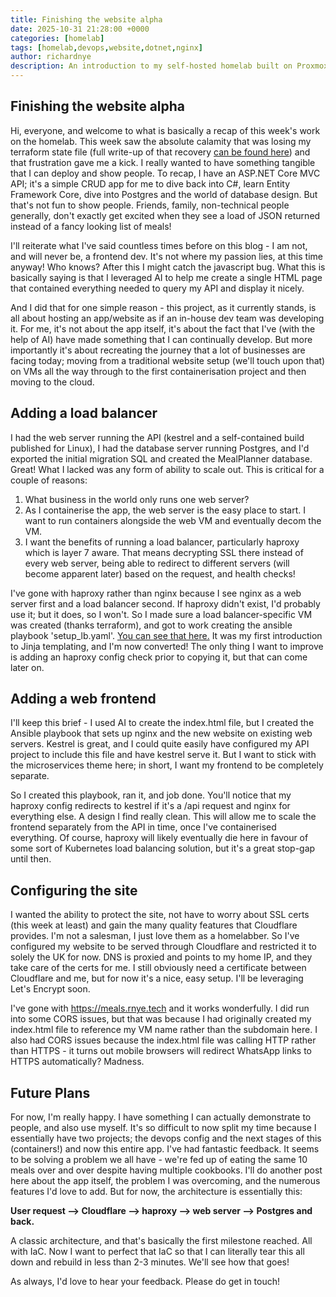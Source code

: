 ```yaml
---
title: Finishing the website alpha
date: 2025-10-31 21:28:00 +0000
categories: [homelab]
tags: [homelab,devops,website,dotnet,nginx]
author: richardnye
description: An introduction to my self-hosted homelab built on Proxmox, Terraform, and Ansible, including the goals, setup, and a .NET Core API.
---
```


## Finishing the website alpha
Hi, everyone, and welcome to what is basically a recap of this week's work on the homelab. This week saw the absolute calamity that was losing my terraform state file (full write-up of that recovery [can be found here](/posts/recovering-from-terraform-state-loss)) and that frustration gave me a kick. I really wanted to have something tangible that I can deploy and show people. To recap, I have an ASP.NET Core MVC API; it's a simple CRUD app for me to dive back into C#, learn Entity Framework Core, dive into Postgres and the world of database design. But that's not fun to show people. Friends, family, non-technical people generally, don't exactly get excited when they see a load of JSON returned instead of a fancy looking list of meals! 

I'll reiterate what I've said countless times before on this blog - I am not, and will never be, a frontend dev. It's not where my passion lies, at this time anyway! Who knows? After this I might catch the javascript bug. What this is basically saying is that I leveraged AI to help me create a single HTML page that contained everything needed to query my API and display it nicely. 

And I did that for one simple reason - this project, as it currently stands, is all about hosting an app/website as if an in-house dev team was developing it. For me, it's not about the app itself, it's about the fact that I've (with the help of AI) have made something that I can continually develop. But more importantly it's about recreating the journey that a lot of businesses are facing today; moving from a traditional website setup (we'll touch upon that) on VMs all the way through to the first containerisation project and then moving to the cloud. 

## Adding a load balancer
I had the web server running the API (kestrel and a self-contained build published for Linux), I had the database server running Postgres, and I'd exported the initial migration SQL and created the MealPlanner database. Great! What I lacked was any form of ability to scale out. This is critical for a couple of reasons:
1) What business in the world only runs one web server? 
2) As I containerise the app, the web server is the easy place to start. I want to run containers alongside the web VM and eventually decom the VM.
3) I want the benefits of running a load balancer, particularly haproxy which is layer 7 aware. That means decrypting SSL there instead of every web server, being able to redirect to different servers (will become apparent later) based on the request, and health checks! 

I've gone with haproxy rather than nginx because I see nginx as a web server first and a load balancer second. If haproxy didn't exist, I'd probably use it; but it does, so I won't. So I made sure a load balancer-specific VM was created (thanks terraform), and got to work creating the ansible playbook 'setup_lb.yaml'. [You can see that here.](https://github.com/RichNye/homelab/blob/master/ansible/playbooks/setup_lb.yaml) It was my first introduction to Jinja templating, and I'm now converted! The only thing I want to improve is adding an haproxy config check prior to copying it, but that can come later on.

## Adding a web frontend
I'll keep this brief - I used AI to create the index.html file, but I created the Ansible playbook that sets up nginx and the new website on existing web servers. Kestrel is great, and I could quite easily have configured my API project to include this file and have kestrel serve it. But I want to stick with the microservices theme here; in short, I want my frontend to be completely separate. 

So I created this playbook, ran it, and job done. You'll notice that my haproxy config redirects to kestrel if it's a /api request and nginx for everything else. A design I find really clean. This will allow me to scale the frontend separately from the API in time, once I've containerised everything. Of course, haproxy will likely eventually die here in favour of some sort of Kubernetes load balancing solution, but it's a great stop-gap until then. 

## Configuring the site
I wanted the ability to protect the site, not have to worry about SSL certs (this week at least) and gain the many quality features that Cloudflare provides. I'm not a salesman, I just love them as a homelabber. So I've configured my website to be served through Cloudflare and restricted it to solely the UK for now. DNS is proxied and points to my home IP, and they take care of the certs for me. I still obviously need a certificate between Cloudflare and me, but for now it's a nice, easy setup. I'll be leveraging Let's Encrypt soon.

I've gone with https://meals.rnye.tech and it works wonderfully. I did run into some CORS issues, but that was because I had originally created my index.html file to reference my VM name rather than the subdomain here. I also had CORS issues because the index.html file was calling HTTP rather than HTTPS - it turns out mobile browsers will redirect WhatsApp links to HTTPS automatically? Madness. 

## Future Plans
For now, I'm really happy. I have something I can actually demonstrate to people, and also use myself. It's so difficult to now split my time because I essentially have two projects; the devops config and the next stages of this (containers!) and now this entire app. I've had fantastic feedback. It seems to be solving a problem we all have - we're fed up of eating the same 10 meals over and over despite having multiple cookbooks. I'll do another post here about the app itself, the problem I was overcoming, and the numerous features I'd love to add. But for now, the architecture is essentially this:

**User request --> Cloudflare --> haproxy --> web server --> Postgres and back.** 

A classic architecture, and that's basically the first milestone reached. All with IaC. Now I want to perfect that IaC so that I can literally tear this all down and rebuild in less than 2-3 minutes. We'll see how that goes!

As always, I'd love to hear your feedback. Please do get in touch!

